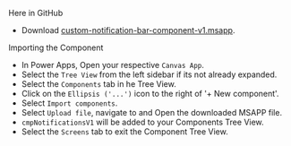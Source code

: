 Here in GitHub
- Download [custom-notification-bar-component-v1.msapp](https://github.com/ohthreesixtyfive/power-apps/blob/main/samples/custom-notification-bar-component/custom-notification-bar-component-v1.msapp).

Importing the Component
- In Power Apps, Open your respective ` Canvas App `.
- Select the ` Tree View ` from the left sidebar if its not already expanded.
- Select the ` Components ` tab in he Tree View.
- Click on the ` Ellipsis ('...') ` icon to the right of '+ New component'.
- Select ` Import components `.
- Select ` Upload file `, navigate to and Open the downloaded MSAPP file.
- ` cmpNotificationsV1 ` will be added to your Components Tree View.
- Select the ` Screens ` tab to exit the Component Tree View.
